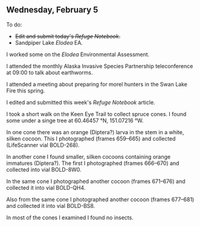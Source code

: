 
## Wednesday, February 5

To do:

* ~~Edit and submit today's *Refuge Notebook*.~~
* Sandpiper Lake *Elodea* EA.

I worked some on the *Elodea* Environmental Assessment. 

I attended the monthly Alaska Invasive Species Partnership teleconference at 09:00 to talk about earthworms.

I attended a meeting about preparing for morel hunters in the Swan Lake Fire this spring.

I edited and submitted this week's *Refuge Notebook* article.

I took a short walk on the Keen Eye Trail to collect spruce cones. I found some under a singe tree at 60.46457 °N, 151.07216 °W.

In one cone there was an orange (Diptera?) larva in the stem in a white, silken cocoon. This I photographed (frames 659–665) and collected (LifeScanner vial BOLD-268).

In another cone I found smaller, silken cocoons containing orange immatures (Diptera?). The first I photographed (frames 666–670) and collected into vial BOLD-8W0.

In the same cone I photographed another cocoon (frames 671–676) and collected it into vial BOLD-QH4.

Also from the same cone I photographed another cocoon (frames 677–681) and collected it into vial BOLD-BS8.

In most of the cones I examined I found no insects.

